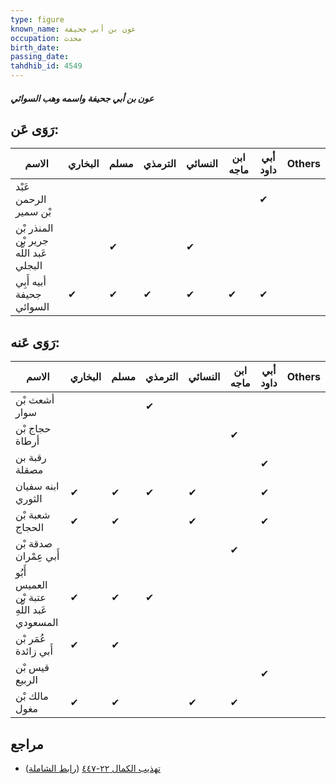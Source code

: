```yaml
---
type: figure
known_name: عون بن أبي جحيفة
occupation: محدث
birth_date:
passing_date:
tahdhib_id: 4549
---
```

##### عون بن أبي جحيفة واسمه وهب السوائي

## رَوَى عَن:
| الاسم                                  | البخاري | مسلم | الترمذي | النسائي | ابن ماجه | أبي داود | Others |
| -------------------------------------- | ------- | ---- | ------- | ------- | -------- | -------- | ------ |
| عَبْد الرحمن بْن سمير                  |         |      |         |         |          | ✔        |        |
| المنذر بْن جرير بْن عَبد اللَّه البجلي |         | ✔    |         | ✔       |          |          |        |
| أبيه أَبِي جحيفة السوائي               | ✔       | ✔    | ✔       | ✔       | ✔        | ✔        |        |
## رَوَى عَنه:
| الاسم                                       | البخاري | مسلم | الترمذي | النسائي | ابن ماجه | أبي داود | Others |
| ------------------------------------------- | ------- | ---- | ------- | ------- | -------- | -------- | ------ |
| أشعث بْن سوار                               |         |      | ✔       |         |          |          |        |
| حجاج بْن أرطاة                              |         |      |         |         | ✔        |          |        |
| رقبة بن مصقلة                               |         |      |         |         |          | ✔        |        |
| ابنه سفيان الثوري                           | ✔       | ✔    | ✔       | ✔       |          | ✔        |        |
| شعبة بْن الحجاج                             | ✔       | ✔    |         | ✔       |          | ✔        |        |
| صدقة بْن أَبي عِمْران                       |         |      |         |         | ✔        |          |        |
| أَبُو العميس عتبة بْن عَبد اللَّهِ المسعودي | ✔       | ✔    | ✔       |         |          |          |        |
| عُمَر بْن أَبي زائدة                        | ✔       | ✔    |         |         |          |          |        |
| قيس بْن الربيع                              |         |      |         |         |          | ✔        |        |
| مالك بْن مغول                               | ✔       | ✔    |         | ✔       | ✔        |          |        |
## مراجع
- [تهذيب الكمال ٢٢-٤٤٧](obsidian://open?vault=Tahdhib-al-Kamal&file=Figures/٤٥٤٩-عون%20بن%20أبي%20جحيفة%20واسمه%20وهب%20السوائي) ([رابط الشاملة](https://shamela.ws/book/3722/11700))